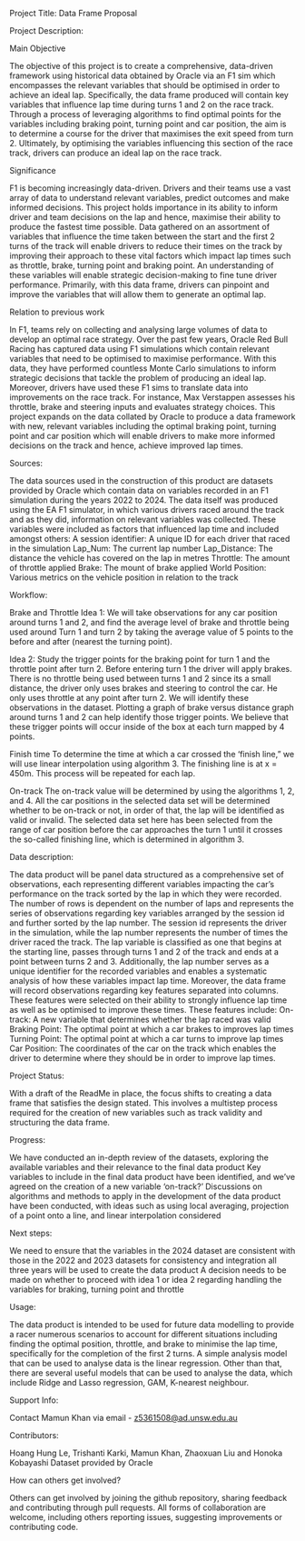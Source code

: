 Project Title: Data Frame Proposal

Project Description:

Main Objective 

The objective of this project is to create a comprehensive, data-driven framework using historical data obtained by Oracle via an F1 sim which encompasses the relevant variables that should be optimised in order to achieve an ideal lap. Specifically, the data frame produced will contain key variables that influence lap time during turns 1 and 2 on the race track. Through a process of leveraging algorithms to find optimal points for the variables including braking point, turning point and car position, the aim is to determine a course for the driver that maximises the exit speed from turn 2. Ultimately, by optimising the variables influencing this section of the race track, drivers can produce an ideal lap on the race track.

Significance  

F1 is becoming increasingly data-driven. Drivers and their teams use a vast array of data to understand relevant variables, predict outcomes and make informed decisions. This project holds importance in its ability to inform driver and team decisions on the lap and hence, maximise their ability to produce the fastest time possible. Data gathered on an assortment of variables that influence the time taken between the start and the first 2 turns of the track will enable drivers to reduce their times on the track by improving their approach to these vital factors which impact lap times such as throttle, brake, turning point and braking point. An understanding of these variables will enable strategic decision-making to fine tune driver performance.  Primarily, with this data frame, drivers can pinpoint and improve the variables that will allow them to generate an optimal lap.

Relation to  previous work 

In F1, teams rely on collecting and analysing large volumes of data to develop an optimal race strategy. Over the past few years, Oracle Red Bull Racing has captured data using F1 simulations which contain relevant variables that need to be optimised to maximise performance. With this data, they have performed countless Monte Carlo simulations to inform strategic decisions that tackle the problem of producing an ideal lap. Moreover, drivers have used these F1 sims to translate data into improvements on the race track. For instance, Max Verstappen assesses his throttle, brake and steering inputs and evaluates strategy choices. 
This project expands on the data collated by Oracle to produce a data framework with new, relevant variables including the optimal braking point, turning point and car position which will enable drivers to make more informed decisions on the track and hence, achieve improved lap times.

Sources:

The data sources used in the construction of this product are datasets provided by Oracle which contain data on variables recorded in an F1 simulation during the years 2022 to 2024. The data itself was produced using the EA F1 simulator, in which various drivers raced around the track and as they did, information on relevant variables was collected. These variables were included as factors that influenced lap time and included amongst others:
A session identifier: A unique ID for each driver that raced in the simulation 
Lap_Num: The current lap number
Lap_Distance: The distance the vehicle has covered on the lap in metres
Throttle: The amount of throttle applied
Brake: The mount of brake applied
World Position: Various metrics on the vehicle position in relation to the track

Workflow:

Brake and Throttle 
Idea 1: We will take observations for any car position around turns 1 and 2, and find the average level of brake and throttle being used around Turn 1 and turn 2 by taking the average value of 5 points to the before and after (nearest the turning point).

Idea 2: Study the trigger points for the braking point for turn 1 and the throttle point after turn 2. Before entering turn 1 the driver will apply brakes. There is no throttle being used between turns 1 and 2 since its a small distance, the driver only uses brakes and steering to control the car. He only uses throttle at any point after turn 2. We will identify these observations in the dataset. Plotting a graph of brake versus distance graph around turns 1 and 2 can help identify those trigger points. We believe that these trigger points will occur inside of the box at each turn mapped by 4 points. 

Finish time 
To determine the time at which a car crossed the ‘finish line,” we will use linear interpolation using algorithm 3. The finishing line is at x = 450m. This process will be repeated for each lap.

On-track
The on-track value will be determined by using the algorithms 1, 2, and 4. All the car positions in the selected data set will be determined whether to be on-track or not, in order of that, the lap will be identified as valid or invalid. The selected data set here has been selected from the range of car position before the car approaches the turn 1 until it crosses the so-called finishing line, which is determined in algorithm 3. 


Data description:

The data product will be panel data structured as a comprehensive set of observations, each representing different variables impacting the car’s performance on the track sorted by the lap in which they were recorded. 
The number of rows is dependent on the number of laps and represents the series of observations regarding key variables arranged by the session id and further sorted by the lap number. The session id represents the driver in the simulation, while the lap number represents the number of times the driver raced the track. The lap variable is classified as one that begins at the starting line, passes through turns 1 and 2 of the track and ends at a point between turns 2 and 3. Additionally, the lap number serves as a unique identifier for the recorded variables and enables a systematic analysis of how these variables impact lap time. 
Moreover, the data frame will record observations regarding key features separated into columns. These features were selected on their ability to strongly influence lap time as well as be optimised to improve these times. These features include: 
On-track: A new variable that determines whether the lap raced was valid 
Braking Point: The optimal point at which a car brakes to improves lap times
Turning Point: The optimal point at which a car turns to improve lap times
Car Position: The coordinates of the car on the track which enables the driver to determine where they should be in order to improve lap times.

Project Status:

With a draft of the ReadMe in place, the focus shifts to creating a data frame that satisfies the design stated. This involves a multistep process required for the creation of new variables such as track validity and structuring the data frame.

Progress: 

We have conducted an in-depth review of the datasets, exploring the available variables and their relevance to the final data product 
Key variables to include in the final data product have been identified, and we’ve agreed on the creation of a new variable ‘on-track?’
Discussions on algorithms and methods to apply in the development of the data product have been conducted, with ideas such as using local averaging, projection of a point onto a line, and linear interpolation considered 

Next steps: 

We need to ensure that the variables in the 2024 dataset are consistent with those in the 2022 and 2023 datasets for consistency and integration all three years will be used to create the data product 
A decision needs to be made on whether to proceed with idea 1 or idea 2 regarding handling the variables for braking, turning point and throttle 


Usage:

The data product is intended to be used for future data modelling to provide a racer numerous scenarios to account for different situations including finding the optimal position, throttle, and brake to minimise the lap time, specifically for the completion of the first 2 turns. A simple analysis model that can be used to analyse data is the linear regression. Other than that, there are several useful models that can be used to analyse the data, which include Ridge and Lasso regression, GAM, K-nearest neighbour. 

Support Info:

Contact Mamun Khan via email - z5361508@ad.unsw.edu.au

Contributors: 

Hoang Hung Le, Trishanti Karki, Mamun Khan, Zhaoxuan Liu and Honoka Kobayashi
Dataset provided by Oracle

How can others get involved? 

Others can get involved by joining the github repository, sharing feedback and contributing through pull requests. All forms of collaboration are welcome, including others reporting issues, suggesting improvements or contributing code. 




